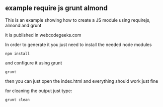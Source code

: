 ## example require js grunt almond

This is an example showing how to create a JS module using requirejs, almond and grunt

it is published in webcodegeeks.com

In order to generate it you just need to install the needed node modules

```{r, engine='bash', count_lines}
npm install
```

and configure it using grunt

```{r, engine='bash', count_lines}
grunt
```

then you can just open the index.html and everything should work just fine

for cleaning the output just type:

```{r, engine='bash', count_lines}
grunt clean
```